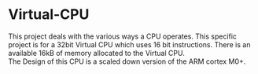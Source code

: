 # Virtual-CPU

This project deals with the various ways a CPU operates. 
This specific project is for a 32bit Virtual CPU which uses 16 bit instructions. 
There is an available 16kB of memory allocated to the Virtual CPU.  
The Design of this CPU is a scaled down version of the ARM cortex M0+. 
